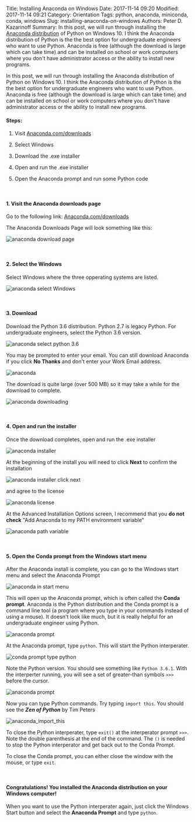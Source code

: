 Title: Installing Anaconda on Windows
Date: 2017-11-14 09:20
Modified: 2017-11-14 09:21
Category: Orientation
Tags: python, anaconda, miniconda, conda, windows
Slug: installing-anaconda-on-windows
Authors: Peter D. Kazarinoff
Summary: In this post, we will run through installing the [Anaconda distribution](https://www.anaconda.com/what-is-anaconda/) of Python on Windows 10. I think the Anaconda distribution of Python is the the best option for undergraduate engineers who want to use Python. Anaconda is free (although the download is large which can take time) and can be installed on school or work computers where you don't have administrator access or the ability to install new programs.

In this post, we will run through installing the Anaconda distribution of Python on Windows 10. I think the Anaconda distribution of Python is the the best option for undergraduate engineers who want to use Python. Anaconda is free (although the download is large which can take time) and can be installed on school or work computers where you don't have administrator access or the ability to install new programs.

#### Steps:

1. Visit [Anaconda.com/downloads](https://www.anaconda.com/download/)

2. Select Windows

3. Download the .exe installer

4. Open and run the .exe installer

5. Open the Anaconda prompt and run some Python code

 <br />


#### 1. Visit the Anaconda downloads page

Go to the following link: [Anaconda.com/downloads](https://www.anaconda.com/download/)

The Anaconda Downloads Page will look something like this:

![anaconda download page](images/anaconda_download_page.png)


 <br />

#### 2. Select the Windows

Select Windows where the three opperating systems are listed.

![anaconda select Windows](images/anaconda_select_windows.png)


 <br />

#### 3. Download

Download the Python 3.6 distribution. Python 2.7 is legacy Python. For undergraduate engineers, select the Python 3.6 version.

![anaconda select python 3.6](images/anaconda_python3_or_python2.png)

You may be prompted to enter your email. You can still download Anaconda if you click **No Thanks** and don't enter your Work Email address.

![anaconda](images/anaconda_enter_email.png)

The download is quite large (over 500 MB) so it may take a while for the download to complete.

![anaconda downloading](images/anaconda_downloading.png)


 <br />

#### 4. Open and run the installer

Once the download completes, open and run the .exe installer

![anaconda installer](images/anaconda_run_installer.png)

At the beginning of the install you will need to click **Next** to confirm the installation

![anaconda installer click next](images/anaconda_installer_click_next.png)

and agree to the license

![anaconda license](images/anaconda_agree_to_license.png)

At the Advanced Installation Options screen, I recommend that you **do not check** "Add Anaconda to my PATH environment variable"

![anaconda path variable](images/anaconda_path2.png)


 <br />

#### 5. Open the Conda prompt from the Windows start menu

After the Anaconda install is complete, you can go to the Windows start menu and select the Anaconda Prompt

![anaconda in start menu](images/anaconda_from_start_menu.png)

This will open up the Anaconda prompt, which is often called the **Conda prompt**. Anaconda is the Python distribution and the Conda prompt is a command line tool (a program where you type in your commands instead of using a mouse). It doesn't look like much, but it is really helpful for an undergraduate engineer using Python.

![anaconda prompt](images/anaconda_window.png)

At the Anaconda prompt, type ```python```. This will start the Python interperater. 

![conda prompt type python](images/conda_prompt_type_python.png)

Note the Python version. You should see something like ```Python 3.6.1```.  With the interperter running, you will see a set of greater-than symbols ```>>>``` before the cursor. 

![anaconda prompt](images/conda_type_python.png)

Now you can type Python commands. Try typing ```import this```. You should see the **_Zen of Python_** by Tim Peters

![anaconda_import_this](images/conda_import_this_output.png)

To close the Python interperater, type ```exit()``` at the interperator prompt ```>>>```.  Note the double parenthesis at the end of the command. The ```()``` is needed to stop the Python interperator and get back out to the Conda Prompt.

To close the Conda prompt, you can either close the window with the mouse, or type ```exit```.


 <br />
 
#### Congratulations! You installed the Anaconda distribution on your Windows computer!

When you want to use the Python interperater again, just click the Windows Start button and select the **Anaconda Prompt** and type ```python```.